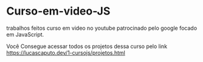 # Curso-em-video-JS

trabalhos feitos curso em video no youtube patrocinado pelo google focado em JavaScript. 

Você Consegue acessar todos os projetos dessa curso pelo link https://lucascaputo.dev/1-cursojs/projetos.html 
